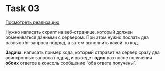 # Task 03

[Посмотреть реализацию](https://codesandbox.io/s/task-3-ybdc9)

Нужно написать скрипт на веб-странице, который должен обмениваться данными с сервером. При этом нужно послать два разных xhr-запроса подряд, а затем выполнить какой-то код.

**Задача**: написать пример кода, который отправит на сервер сразу два асинхронных запроса подряд и выведет **один** раз после получения **обоих** ответов в консоль сообщение “оба ответа получены”. 
